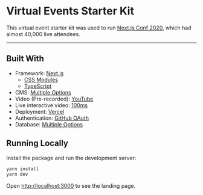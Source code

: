 # Virtual Events Starter Kit

This virtual event starter kit was used to run [Next.js Conf 2020](https://nextjs.org/2020/conf), which had almost 40,000 live attendees.

---

## Built With

- Framework: [Next.js](https://nextjs.org/)
  - [CSS Modules](https://nextjs.org/docs/basic-features/built-in-css-support)
  - [TypeScript](https://nextjs.org/docs/basic-features/typescript)
- CMS: [Multiple Options](https://github.com/vercel/virtual-event-starter-kit#cms)
- Video (Pre-recorded): [YouTube](https://www.youtube.com/)
- Live interactive video: [100ms](http://www.100ms.live)
- Deployment: [Vercel](https://vercel.com/)
- Authentication: [GitHub OAuth](https://docs.github.com/en/free-pro-team@latest/developers/apps/authorizing-oauth-apps)
- Database: [Multiple Options](https://github.com/vercel/virtual-event-starter-kit#database)

## Running Locally


Install the package and run the development server:

```bash
yarn install
yarn dev
```

Open [http://localhost:3000](http://localhost:3000/) to see the landing page.
